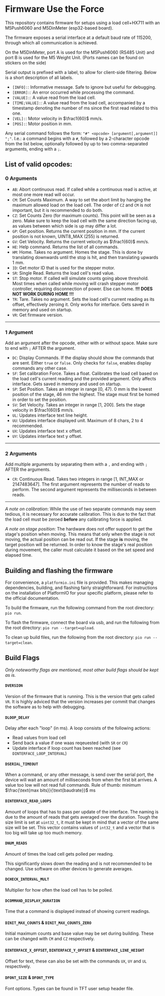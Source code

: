 # Firmware Use the Force
This repository contains firmware for setups using a load cell+HX711 with an M5Push6060 and M5DinMeter (esp32-based board).

The firmware exposes a serial interface at a default baud rate of 115200, through which all communication is achieved.

On the M5DinMeter, port A is used for the M5Push6060 (RS485 Unit) and port B is used for the M5 Weight Unit. (Ports names can be found on stickers on the side)

Serial output is prefixed with a label, to allow for client-side filtering. Below is a short description of all labels.
- ```[INFO]:```: Informative message. Safe to ignore but useful for debugging.
- ```[ERROR]:```: An error occurred while processing the command.
- ```[VALUE]:```: A value read from the load cell.
- ```[TIME;VALUE]:```: A value read from the load cell, accompanied by a timestamp denoting the number of ms since the first read related to this one.
- ```[VEL]:```: Motor velocity in $\frac1{60}$ mm/s.
- ```[POS]:```: Motor position in mm.

Any serial command follows the form: 
```"#" <opcode> [argument[,argument]] ";"```. I.e.: a command begins with a ```#```, followed by a 2-character opcode from the list below, optionally followed by up to two comma-separated arguments, ending with a ```;```.

## List of valid opcodes:
### 0 Arguments
- ```AB```: Abort continuous read. If called while a continuous read is active, at most one more read will occur.
- ```CM```: Set Counts Maximum. A way to set the abort limit by hanging the maximum allowed load on the load cell. The order of ```CZ``` and ```CM``` is not important, but it is recommended to do both.
- ```CZ```: Set Counts Zero (for maximum counts). This point will be seen as a zero. Make sure to keep the load cell with the same direction facing up, as values between which side is up may differ a lot.
- ```GP```: Get position. Returns the current position in mm. If the current position is not known, UINT8_MAX (255) is returned.
- ```GV```: Get Velocity. Returns the current velocity as $\frac1{60}$ mm/s.
- ```HE```: Help command. Returns the list of all commands.
- ```HM```: Home. Takes no argument. Homes the stage. This is done by translating downwards until the stop is hit, and then translating upwards 1 mm.
- ```ID```: Get motor ID that is used for the stepper motor.
- ```SR```: Single Read. Returns the load cell's read value.
- ```ST```: Stop motor. If called will simulate counts going above threshold. Most times when called while moving will crash stepper motor controller, requiring disconnection of power. Else can home.
    **!!! DOES NOT WORK DURING HOME !!!**
- ```TR```: Tare. Takes no argument. Sets the load cell's current reading as its offset, effectively zeroing it. Only works for interface. Gets saved in memory and used on startup.
- ```VR```: Get firmware version.

---

### 1 Argument
Add an argument after the opcode, either with or without space. Make sure to end with ```;``` AFTER the argument.

- ```DC```: Display Commands. If the display should show the commands that are sent. Either `true` or `false`. Only checks for `false`, enables display commands any other case. 
- ```SF```: Set calibration Force. Takes a float. Calibrates the load cell based on the load cell's current reading and the provided argument. Only affects interface. Gets saved in memory and used on startup.
- ```SP```: Set Position. Takes an integer in range [0, 47). 0 mm is the lowest position of the stage, 46 mm the highest. The stage must first be homed in order to set the position.
- ```SV```: Set Velocity. Takes an integer in range [1, 200]. Sets the stage velocity in $\frac1{60}$ mm/s.
- ```UL```: Updates interface text line height.
- ```UU```: Updates interface displayed unit. Maximum of 8 chars, 2 to 4 recommended.
- ```UX```: Updates interface text x offset.
- ```UY```: Updates interface text y offset.

---

### 2 Arguments
Add multiple arguments by separating them with a ```,``` and ending with ```;``` AFTER the arguments.

- ```CR```: Continuous Read. Takes two integers in range [1, INT_MAX or 2147483647]. The first argument represents the number of reads to perform. The second argument represents the milliseconds in between reads.
---

*A note on calibration*: While the use of two separate commands may seem tedious, it is necessary for accurate calibration. This is due to the fact that the load cell must be zeroed **before** any calibrating force is applied.

*A note on stage position*: The hardware does not offer support to get the stage's position when moving. This means that only when the stage is not moving, the actual position can be read out. If the stage **is** moving, the target position will be returned. In order to know the stage's real position during movement, the caller must calculate it based on the set speed and elapsed time.

## Building and flashing the firmware
For convenience, a ```platformio.ini``` file is provided. This makes managing dependencies, building, and flashing fairly straightforward. For instructions on the installation of PlatformIO for your specific platform, please refer to the official documentation.

To build the firmware, run the following command from the root directory: ```pio run```.

To flash the firmware, connect the board via usb, and run the following from the root directory: ```pio run --target=upload```.

To clean up build files, run the following from the root directory: ```pio run --target=clean```.

## Build Flags
*Only noteworthy flags are mentioned, most other build flags should be kept as is.*

#### `DVERSION`
Version of the firmware that is running. This is the version that gets called ```VR```. It is highly adviced that the version increases per commit that changes the software as to help with debugging.

#### `DLOOP_DELAY`
Delay after each "loop" (in ms). A loop consists of the following actions:
- Read values from load cell
- Send back a value if one waas reqeuested (with ```SR``` or ```CR```)
- Update interface if loop count has been reached (see `DINTERFACE_LOOP_INTERVAL`)

#### `DSERIAL_TIMEOUT`
When a command, or any other message, is send over the serial port, the device will wait an amount of milliseconds from when the first bit arrives. A value too low will not read full commands. Rule of thumb: minimum $\frac{\text{max bits}}{\text{baudrate}}$ ms

#### `DINTERFACE_READ_LOOPS`
Amount of loops that has to pass per update of the interface. The naming is due to the amount of reads that gets averaged over the duration. Tough the size limit is set at `uint32_t`, it must be kept in mind that a vector of the same size will be set. This vector contains values of `int32_t` and a vector that is too big will take up too much memory.

#### `DNUM_READS`
Amount of times the load cell gets polled per reading.

This significantly slows down the reading and is not recommended to be changed. Use software on other devices to generate averages.

#### `DCHECK_INTERVAL_MULT`
Multiplier for how often the load cell has to be polled.

#### `DCOMMAND_DISPLAY_DURATION`
Time that a command is displayed instead of showing current readings.

#### `DINIT_MAX_COUNTS` & `DINIT_MAX_COUNTS_ZERO`
Initial maximum counts and base value may be set during building. These can be changed with ```CM``` and ```CZ``` respectively.

#### `DINTERFACE_X_OFFSET`, `DINTERFACE_Y_OFFSET` & `DINTERFACE_LINE_HEIGHT`
Offset for text, these can also be set with the commands ```UX```, ```UY``` and ```UL``` respectively.

#### `DFONT_SIZE` & `DFONT_TYPE`
Font options. Types can be found in TFT user setup header file.

